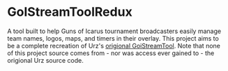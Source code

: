 # GoIStreamToolRedux
A tool built to help Guns of Icarus tournament broadcasters easily manage team names, logos, maps, and timers in their overlay. This project aims to be a complete recreation of Urz's [origional GoiStreamTool](https://urzlab.com/goistreamtool/). Note that none of this project source comes from - nor was access ever gained to - the origional Urz source code.
